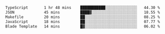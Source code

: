 <!--START_SECTION:waka-->

```txt
TypeScript       1 hr 48 mins    ███████████░░░░░░░░░░░░░░   44.30 %
JSON             45 mins         ████▓░░░░░░░░░░░░░░░░░░░░   18.55 %
Makefile         20 mins         ██░░░░░░░░░░░░░░░░░░░░░░░   08.25 %
JavaScript       18 mins         ██░░░░░░░░░░░░░░░░░░░░░░░   07.77 %
Blade Template   14 mins         █▓░░░░░░░░░░░░░░░░░░░░░░░   06.02 %
```

<!--END_SECTION:waka-->